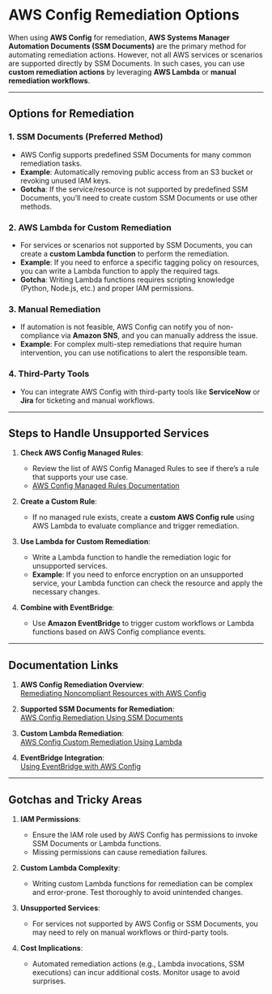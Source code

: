 # AWS Config Remediation Options

When using **AWS Config** for remediation, **AWS Systems Manager Automation Documents (SSM Documents)** are the primary method for automating remediation actions. However, not all AWS services or scenarios are supported directly by SSM Documents. In such cases, you can use **custom remediation actions** by leveraging **AWS Lambda** or **manual remediation workflows**.

---

## Options for Remediation

### 1. **SSM Documents (Preferred Method)**
- AWS Config supports predefined SSM Documents for many common remediation tasks.
- **Example**: Automatically removing public access from an S3 bucket or revoking unused IAM keys.
- **Gotcha**: If the service/resource is not supported by predefined SSM Documents, you’ll need to create custom SSM Documents or use other methods.

### 2. **AWS Lambda for Custom Remediation**
- For services or scenarios not supported by SSM Documents, you can create a **custom Lambda function** to perform the remediation.
- **Example**: If you need to enforce a specific tagging policy on resources, you can write a Lambda function to apply the required tags.
- **Gotcha**: Writing Lambda functions requires scripting knowledge (Python, Node.js, etc.) and proper IAM permissions.

### 3. **Manual Remediation**
- If automation is not feasible, AWS Config can notify you of non-compliance via **Amazon SNS**, and you can manually address the issue.
- **Example**: For complex multi-step remediations that require human intervention, you can use notifications to alert the responsible team.

### 4. **Third-Party Tools**
- You can integrate AWS Config with third-party tools like **ServiceNow** or **Jira** for ticketing and manual workflows.

---

## Steps to Handle Unsupported Services

1. **Check AWS Config Managed Rules**:
   - Review the list of AWS Config Managed Rules to see if there’s a rule that supports your use case.
   - [AWS Config Managed Rules Documentation](https://docs.aws.amazon.com/config/latest/developerguide/managed-rules-by-aws-config.html)

2. **Create a Custom Rule**:
   - If no managed rule exists, create a **custom AWS Config rule** using AWS Lambda to evaluate compliance and trigger remediation.

3. **Use Lambda for Custom Remediation**:
   - Write a Lambda function to handle the remediation logic for unsupported services.
   - **Example**: If you need to enforce encryption on an unsupported service, your Lambda function can check the resource and apply the necessary changes.

4. **Combine with EventBridge**:
   - Use **Amazon EventBridge** to trigger custom workflows or Lambda functions based on AWS Config compliance events.

---

## Documentation Links

1. **AWS Config Remediation Overview**:  
   [Remediating Noncompliant Resources with AWS Config](https://docs.aws.amazon.com/config/latest/developerguide/remediation.html)

2. **Supported SSM Documents for Remediation**:  
   [AWS Config Remediation Using SSM Documents](https://docs.aws.amazon.com/config/latest/developerguide/remediation-ssm-documents.html)

3. **Custom Lambda Remediation**:  
   [AWS Config Custom Remediation Using Lambda](https://docs.aws.amazon.com/config/latest/developerguide/remediation-lambda.html)

4. **EventBridge Integration**:  
   [Using EventBridge with AWS Config](https://docs.aws.amazon.com/config/latest/developerguide/monitor-resource-compliance.html)

---

## Gotchas and Tricky Areas

1. **IAM Permissions**:
   - Ensure the IAM role used by AWS Config has permissions to invoke SSM Documents or Lambda functions.
   - Missing permissions can cause remediation failures.

2. **Custom Lambda Complexity**:
   - Writing custom Lambda functions for remediation can be complex and error-prone. Test thoroughly to avoid unintended changes.

3. **Unsupported Services**:
   - For services not supported by AWS Config or SSM Documents, you may need to rely on manual workflows or third-party tools.

4. **Cost Implications**:
   - Automated remediation actions (e.g., Lambda invocations, SSM executions) can incur additional costs. Monitor usage to avoid surprises.